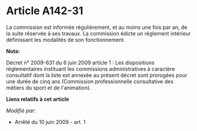 # Article A142-31

La commission est informée régulièrement, et au moins une fois par an, de la suite réservée à ses travaux. La commission
édicte un règlement intérieur définissant les modalités de son fonctionnement.

**Nota:**

Décret n° 2009-631 du 6 juin 2009 article 1 : Les dispositions réglementaires instituant les commissions administratives à
caractère consultatif dont la liste est annexée au présent décret sont prorogées pour une durée de cinq ans (Commission
professionnelle consultative des métiers du sport et de l'animation).

**Liens relatifs à cet article**

_Modifié par_:

  - Arrêté du 10 juin 2009 - art. 1
